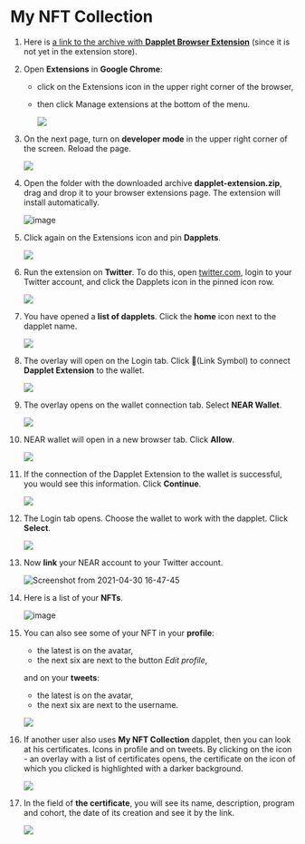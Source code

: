 # My NFT Collection

1. Here is [a link to the archive with **Dapplet Browser Extension**](https://github.com/dapplets/dapplet-extension/releases/download/v0.28.0/dapplet-extension.zip?config=https://arweave.net/EWMvYRd7JSpJkzS8NvwQkH9eYYodxQWpa2gyLPWZ9K4) (since it is not yet in the extension store).

2. Open **Extensions** in **Google Chrome**:
    
    * click on the Extensions icon in the upper right corner of the browser,
    * then click Manage extensions at the bottom of the menu.

      ![](https://i.imgur.com/BCjFqi2.png)

3. On the next page, turn on **developer mode** in the upper right corner of the screen. Reload the page.

    ![](https://i.imgur.com/o7jpeBh.png)

4. Open the folder with the downloaded archive **dapplet-extension.zip**, drag and drop it to your browser extensions page. The extension will install automatically.

    ![image](https://user-images.githubusercontent.com/43613968/116676178-5546b400-a9af-11eb-8997-07fa81edea35.png)


5. Click again on the Extensions icon and pin **Dapplets**.

    ![](https://i.imgur.com/idhwl0h.png)

6. Run the extension on **Twitter**. To do this, open [twitter.com](https://twitter.com/), login to your Twitter account, and click the Dapplets icon in the pinned icon row.

    ![](https://i.imgur.com/r0SIZdD.png)

7. You have opened a **list of dapplets**. Click the **home** icon next to the dapplet name.

    ![](https://i.imgur.com/fPkQyYq.png)

8. The overlay will open on the Login tab. Click 🔗(Link Symbol) to connect **Dapplet Extension** to the wallet.

    ![](https://i.imgur.com/ZVn9Shv.png)

9. The overlay opens on the wallet connection tab. Select **NEAR Wallet**.

    ![](https://i.imgur.com/4AddaCF.png)

10. NEAR wallet will open in a new browser tab. Click **Allow**.

    ![](https://i.imgur.com/K4n0qw0.png)

11. If the connection of the Dapplet Extension to the wallet is successful, you would see this information. Сlick **Continue**.

    ![](https://i.imgur.com/0NRSIOA.png)

12. The Login tab opens. Choose the wallet to work with the dapplet. Click **Select**.

    ![](https://i.imgur.com/bwiRkTu.png)

13. Now **link** your NEAR account to your Twitter account.

    ![Screenshot from 2021-04-30 16-47-45](https://user-images.githubusercontent.com/43613968/116704429-0bbc9000-a9d4-11eb-9508-377a626d33d1.png)

14. Here is a list of your **NFTs**.

    ![image](https://user-images.githubusercontent.com/43613968/116704872-92716d00-a9d4-11eb-9f18-b69ac9714561.png)

15. You can also see some of your NFT in your **profile**:

    * the latest is on the avatar,
    * the next six are next to the button *Edit profile*,

    and on your **tweets**:

    * the latest is on the avatar,
    * the next six are next to the username. 

    ![](https://i.imgur.com/z5y5ESo.png)

16. If another user also uses **My NFT Collection** dapplet, then you can look at his certificates. Icons in profile and on tweets. By clicking on the icon - an overlay with a list of certificates opens, the certificate on the icon of which you clicked is highlighted with a darker background.

    ![](https://i.imgur.com/u6kOavf.png)

17. In the field of **the certificate**, you will see its name, description, program and cohort, the date of its creation and see it by the link.

    ![](https://i.imgur.com/AFxKizJ.png)
